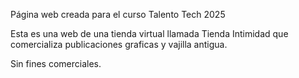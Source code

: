 
Página web creada para el curso Talento Tech  2025

Esta es una web de una tienda virtual llamada Tienda Intimidad que comercializa publicaciones graficas y vajilla antigua. 

Sin fines comerciales.